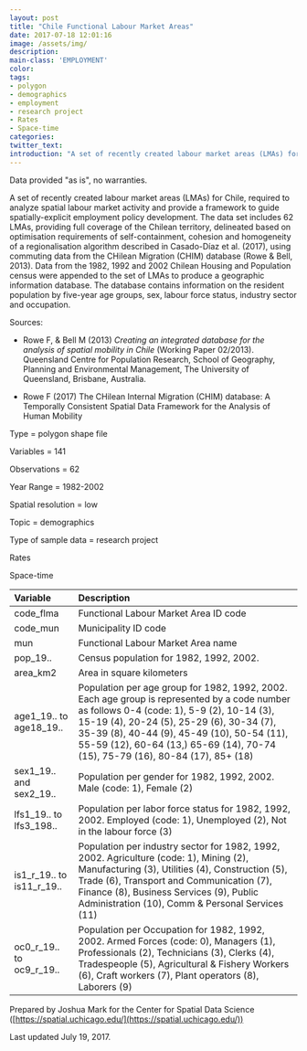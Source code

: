 ```yaml
---
layout: post
title: "Chile Functional Labour Market Areas"
date: 2017-07-18 12:01:16
image: /assets/img/
description:
main-class: 'EMPLOYMENT'
color:
tags:
- polygon
- demographics
- employment
- research project
- Rates
- Space-time
categories:
twitter_text:
introduction: "A set of recently created labour market areas (LMAs) for Chile."
---
```

<script>
  var map = L.map('map');
  L.tileLayer('https://api.tiles.mapbox.com/v4/{id}/{z}/{x}/{y}.png?access_token=pk.eyJ1IjoibWFwYm94IiwiYSI6ImNpejY4NXVycTA2emYycXBndHRqcmZ3N3gifQ.rJcFIG214AriISLbB6B5aw', { <!--this is the URL for the FLMA Geojson-->
		maxZoom: 18,
		attribution: 'Map data &copy; <a href="http://openstreetmap.org">OpenStreetMap</a> contributors, ' +
			'<a href="http://creativecommons.org/licenses/by-sa/2.0/">CC-BY-SA</a>, ' +
			'Imagery © <a href="http://mapbox.com">Mapbox</a>',
		id: 'mapbox.light'
	}).addTo(map);

  map.scrollWheelZoom.disable();
  map.touchZoom.disable();
  var enableMapInteraction = function () {
      map.scrollWheelZoom.enable();
      map.touchZoom.enable();
  }
  $('#map').on('click touch', enableMapInteraction);

  var smallIcon = L.icon({
         iconUrl: 'http://www.hckrecruitment.nic.in/images/blue.png',
         iconSize: [16, 16], // size of the icon
         });

   function onEachFeature(feature, layer) {
     //console.log(feature);
     var txt = "";
     for (var fname in feature.properties) {
       txt += fname;
       txt += " : ";
       txt += feature.properties[fname];
       txt += "<br/>";
     }
     layer.bindPopup(txt);
   }


  // load GeoJSON from an external file
  // load GeoJSON from an external file
  $.getJSON("../data/FLMA.geojson",function(data){
    // add GeoJSON layer to the map once the file is loaded
    var json = L.geoJson(data, {
      pointToLayer: function(feature, latlng) {
        
        return L.marker(latlng, {
          icon: smallIcon
        });
      },
      onEachFeature: onEachFeature
    });
    json.addTo(map);
    map.fitBounds(json.getBounds());
  });

</script>

Data provided "as is", no warranties.

A set of recently created labour market areas (LMAs) for Chile, required to analyze spatial labour market activity and provide a framework to guide spatially-explicit employment policy development. The data set includes 62 LMAs, providing full coverage of the Chilean territory, delineated based on optimisation requirements of self-containment, cohesion and homogeneity of a regionalisation algorithm described in Casado-Díaz et al. (2017), using commuting data from the CHilean Migration (CHIM) database (Rowe & Bell, 2013). Data from the 1982, 1992 and 2002 Chilean Housing and Population census were appended to the set of LMAs to produce a geographic information database. The database contains information on the resident population by five-year age groups, sex, labour force status, industry sector and occupation.


Sources:
- Rowe F, & Bell M (2013) <i>Creating an integrated database for the analysis of spatial mobility in Chile</i> (Working Paper 02/2013). Queensland Centre for Population Research, School of Geography, Planning and Environmental Management, The University of Queensland, Brisbane, Australia.

- Rowe F (2017) The CHilean Internal Migration (CHIM) database: A Temporally Consistent Spatial Data Framework for the Analysis of Human Mobility

 Type = polygon shape file

 Variables = 141

 Observations = 62

 Year Range = 1982-2002

 Spatial resolution = low

 Topic = demographics

 Type of sample data = research project

 Rates

 Space-time


|Variable|Description|
|:-------|:----------|
|code_flma|Functional Labour Market Area ID code|
|code_mun|Municipality ID code|
|mun|Functional Labour Market Area name |
|pop_19..|Census population for 1982, 1992, 2002.|
|area_km2|Area in square kilometers|
|age1_19.. to age18_19..| Population per age group for 1982, 1992, 2002. Each age group is represented by a code number as follows 0-4	(code: 1), 5-9	(2), 10-14	(3), 15-19	(4), 20-24	(5), 25-29	(6), 30-34	(7), 35-39	(8), 40-44	(9), 45-49	(10), 50-54	(11), 55-59	(12), 60-64	(13,) 65-69	(14), 70-74	(15), 75-79	(16), 80-84	(17), 85+	(18)|
|sex1_19.. and sex2_19..| Population per gender for 1982, 1992, 2002. Male (code: 1), Female (2)|
|lfs1_19.. to lfs3_198..| Population per labor force status for 1982, 1992, 2002. Employed	(code: 1), Unemployed	(2), Not in the labour force	(3)|
|is1_r_19.. to is11_r_19..| Population per industry sector for 1982, 1992, 2002. Agriculture	(code: 1), Mining	(2), Manufacturing	(3), Utilities	(4), Construction	(5), Trade	(6), Transport and Communication	(7), Finance	(8), Business Services	(9), Public Administration	(10), Comm & Personal Services	(11)|
|oc0_r_19.. to oc9_r_19..|Population per Occupation for 1982, 1992, 2002. Armed Forces (code: 0), Managers (1), Professionals	(2), Technicians	(3), Clerks (4), Tradespeople (5), Agricultural & Fishery Workers	(6), Craft workers	(7), Plant operators	(8), Laborers	(9)|

Prepared by Joshua Mark for the Center for Spatial Data Science ([https://spatial.uchicago.edu/](https://spatial.uchicago.edu/))

 Last updated July 19, 2017.
